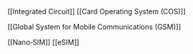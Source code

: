 [[Integrated Circuit]]
[[Card Operating System (COS)]]

[[Global System for Mobile Communications (GSM)]]

[[Nano‑SIM]]
[[eSIM]]